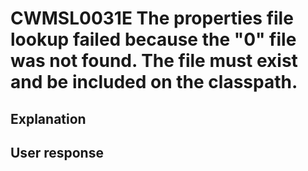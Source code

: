 # CWMSL0031E The properties file lookup failed because the "0" file was not found. The file must exist and be included on the classpath.

## Explanation

## User response